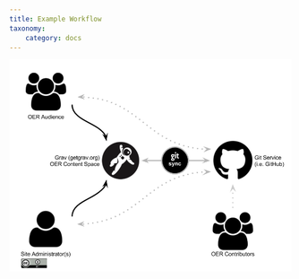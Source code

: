 ```yaml
---
title: Example Workflow
taxonomy:
    category: docs
---
```


![OER Content Space Workflow](oer-content-space-with-git-sync-workflow.png)
